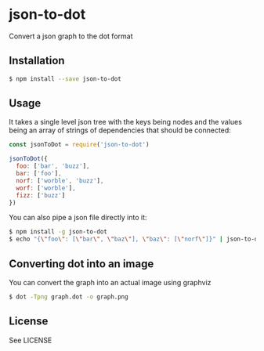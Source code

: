 # json-to-dot

Convert a json graph to the dot format

## Installation

```sh
$ npm install --save json-to-dot
```

## Usage

It takes a single level json tree with the keys being nodes and the values being 
an array of strings of dependencies that should be connected:

```js
const jsonToDot = require('json-to-dot')

jsonToDot({
  foo: ['bar', 'buzz'],
  bar: ['foo'],
  norf: ['worble', 'buzz'],
  worf: ['worble'],
  fizz: ['buzz']
})
```

You can also pipe a json file directly into it:

```sh
$ npm install -g json-to-dot
$ echo "{\"foo\": [\"bar\", \"baz\"], \"baz\": [\"norf\"]}" | json-to-dot
```

## Converting dot into an image

You can convert the graph into an actual image using graphviz

```sh
$ dot -Tpng graph.dot -o graph.png
```

## License

See LICENSE
